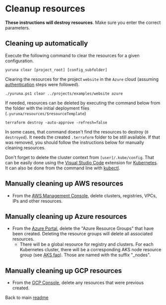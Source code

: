 # Cleanup resources

**These instructions will destroy resources**. Make sure you enter the correct parameters.

## Cleaning up automatically

Execute the following command to clear the resources for a given configuration.

```shell
yuruna clear [project_root] [config_subfolder]
```

Clearing the resources for the project `website` in the `Azure` cloud (assuming [authentication](authenticate.md) steps were followed).

```shell
./yuruna.ps1 clear ../projects/examples/website azure
```

If needed, resources can be deleted by executing the command below from the folder with the initial deployment files (`.yuruna/resources/$resourceTemplate`)

```shell
terraform destroy -auto-approve -refresh=false
```

In some cases, that command doesn't find the resources to destroy (`0 destroyed`). It needs the created `.terraform` folder to be still available. If that was removed, you should follow the instructions below for manually cleaning resources.

Don't forget to delete the cluster context from `[user]/.kube/config`. That can be easily done using the [Visual Studio Code](https://code.visualstudio.com/) extension for [Kubernetes](https://marketplace.visualstudio.com/items?itemName=ms-kubernetes-tools.vscode-kubernetes-tools). It can also be done from the command line with [kubectl](https://kubernetes.io/docs/reference/generated/kubectl/kubectl-commands#-em-delete-context-em-).

## Manually cleaning up AWS resources

- From the [AWS Management Console](https://console.aws.amazon.com/), delete clusters, registries, VPCs, IPs and other resources.

## Manually cleaning up Azure resources

- From the [Azure Portal](https://portal.azure.com), delete the "Azure Resource Groups" that have been created. Deleting the resource groups will delete all associated resources.
  - There will be a global resource for registry and clusters. For each Kubernetes cluster, there will be a corresponding AKS node resource group (see [AKS faq](https://docs.microsoft.com/en-us/azure/aks/faq)). Those are named with the suffix "_nodes".

## Manually cleaning up GCP resources

- From the [GCP Console](https://console.cloud.google.com/), delete any resources that were previous created.

Back to main [readme](../README.md)

